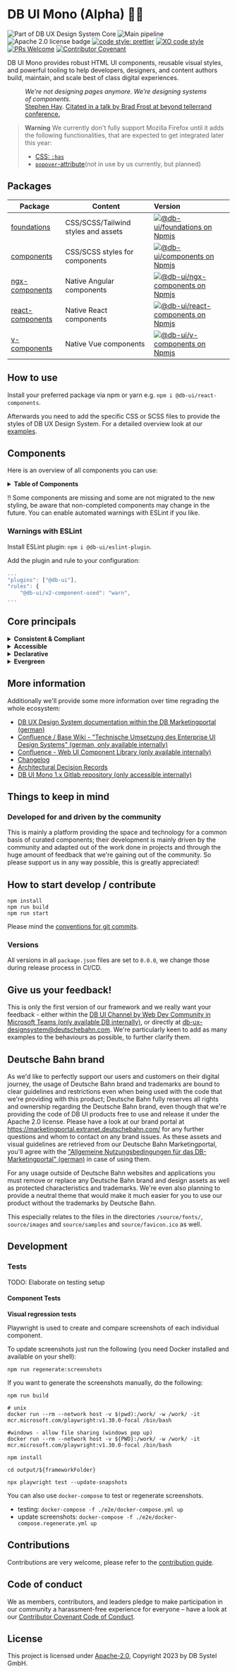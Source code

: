 <!-- markdownlint-configure-file { "MD013": false, "MD041":false } -->
<!-- markdownlint-disable MD033 MD010 -->

<img src="docs/images/header_image_0.guetzli.jpg" alt="" srcset="docs/images/header_image_0.guetzli.2x.jpg 2x, docs/images/header_image_0.guetzli.3x.jpg 3x"> <!-- width="830" height="276" //-->

# DB UI Mono (Alpha) 🚂💖

![Part of DB UX Design System Core](https://img.shields.io/badge/Part%20of-DB%20UX%20Design%20System%20Core-d7dce1.svg)
![Main pipeline](https://github.com/db-ui/mono/actions/workflows/default.yml/badge.svg)
![Apache 2.0 license badge](https://img.shields.io/badge/License-Apache_2.0-blue.svg)
[![code style: prettier](https://img.shields.io/badge/code_style-prettier-ff69b4.svg?style=flat-square)](https://github.com/prettier/prettier)
[![XO code style](https://img.shields.io/badge/code_style-XO-5ed9c7.svg)](https://github.com/xojs/xo)
[![PRs Welcome](https://img.shields.io/badge/PRs-welcome-brightgreen.svg?style=flat-square)](http://makeapullrequest.com)
[![Contributor Covenant](https://img.shields.io/badge/Contributor%20Covenant-2.0-4baaaa.svg)](CODE-OF-CONDUCT.md)

DB UI Mono provides robust HTML UI components, reusable visual styles, and powerful tooling to help developers,
designers, and content authors build, maintain, and scale best of class digital experiences.

<figure>
	<cite>We’re not designing pages anymore. We’re designing systems of components.</cite>
	<figcaption><a href="https://bradfrost.com/blog/post/bdconf-stephen-hay-presents-responsive-design-workflow/" target="_blank" rel="noopener noreferrer">Stephen Hay</a>. <a href="https://vimeo.com/67476280" title="Brad Frosts at beyond tellerrand conference regarding Atomic Design" target="_blank" rel="noopener noreferrer">Citated in a talk by Brad Frost at beyond tellerrand conference.</a></figcaption>
</figure>

> **Warning**
> We currently don't fully support Mozilla Firefox until it adds the following functionalities, that are expected to get integrated later this year:
>
> -   [CSS: `:has`](https://caniuse.com/css-has)
> -   [`popover`-attribute](https://caniuse.com/mdn-api_htmlinputelement_popovertargetaction)(not in use by us currently, but planned)

## Packages

| Package                             | Content                             | Version                                                                                                                                                                                                                                                                                  |
| ----------------------------------- | ----------------------------------- | :--------------------------------------------------------------------------------------------------------------------------------------------------------------------------------------------------------------------------------------------------------------------------------------- |
| [foundations](packages/foundations) | CSS/SCSS/Tailwind styles and assets | [![@db-ui/foundations on Npmjs](https://img.shields.io/badge/dynamic/json?url=https%3A%2F%2Fapi.github.com%2Frepos%2Fdb-ui%2Fmono%2Freleases%2Flatest&query=%24.tag_name&label=npm&color=ed1c24 "npm version")](https://npmjs.com/package/@db-ui/foundations "DB UI – on NPM")           |
| [components](packages/components)   | CSS/SCSS styles for components      | [![@db-ui/components on Npmjs](https://img.shields.io/badge/dynamic/json?url=https%3A%2F%2Fapi.github.com%2Frepos%2Fdb-ui%2Fmono%2Freleases%2Flatest&query=%24.tag_name&label=npm&color=ed1c24 "npm version")](https://npmjs.com/package/@db-ui/components "DB UI – on NPM")             |
| [ngx-components](output/angular)    | Native Angular components           | [![@db-ui/ngx-components on Npmjs](https://img.shields.io/badge/dynamic/json?url=https%3A%2F%2Fapi.github.com%2Frepos%2Fdb-ui%2Fmono%2Freleases%2Flatest&query=%24.tag_name&label=npm&color=ed1c24 "npm version")](https://npmjs.com/package/@db-ui/ngx-components "DB UI – on NPM")     |
| [react-components](output/react)    | Native React components             | [![@db-ui/react-components on Npmjs](https://img.shields.io/badge/dynamic/json?url=https%3A%2F%2Fapi.github.com%2Frepos%2Fdb-ui%2Fmono%2Freleases%2Flatest&query=%24.tag_name&label=npm&color=ed1c24 "npm version")](https://npmjs.com/package/@db-ui/react-components "DB UI – on NPM") |
| [v-components](output/vue/vue3)     | Native Vue components               | [![@db-ui/v-components on Npmjs](https://img.shields.io/badge/dynamic/json?url=https%3A%2F%2Fapi.github.com%2Frepos%2Fdb-ui%2Fmono%2Freleases%2Flatest&query=%24.tag_name&label=npm&color=ed1c24 "npm version")](https://npmjs.com/package/@db-ui/v-components "DB UI – on NPM")         |

## How to use

Install your preferred package via npm or yarn e.g. `npm i @db-ui/react-components`.

Afterwards you need to add the specific CSS or SCSS files to provide the styles of DB UX Design System.
For a detailed overview look at our [examples](examples).

## Components

Here is an overview of all components you can use:

<details>
  <summary><strong>Table of Components</strong></summary>

| Name                                                                | Category          | Status | Planned for beta |
| ------------------------------------------------------------------- | ----------------- | :----: | :--------------: |
| Accordion                                                           | 04 - Data-Display |   ❌   |        ✅        |
| [Alert](packages/components/src/components/alert)                   | 05 - Feedback     |  Beta  |        ✅        |
| Avatar                                                              | 04 - Data-Display |   ❌   |        ❌        |
| Backdrop                                                            | 06 - Utility      |   ❌   |        ✅        |
| Badge                                                               | 05 - Feedback     |   ❌   |        ✅        |
| Bottom-Navigation                                                   | 02 - Action       |   ❌   |        ❌        |
| Breadcrumbs                                                         | 02 - Action       |   ❌   |        ✅        |
| [Brand](packages/components/src/components/brand)                   | 04 - Data-Display |  Beta  |        ✅        |
| [Button](packages/components/src/components/button)                 | 02 - Action       | Alpha  |        ✅        |
| Button-Group                                                        | 02 - Action       |   ❌   |        ❌        |
| [Card](packages/components/src/components/card)                     | 01 - Layout       | Alpha  |        ✅        |
| Carousel                                                            | 06 - Utility      |   ❌   |        ❌        |
| [Checkbox](packages/components/src/components/checkbox)             | 03 - Data-Input   | Alpha  |        ✅        |
| Combobox                                                            | 03 - Data-Input   |   ❌   |        ❌        |
| Container                                                           | 01 - Layout       |   ❌   |        ❌        |
| Date-Picker                                                         | 03 - Data-Input   |   ❌   |        ❌        |
| [Divider](packages/components/src/components/divider)               | 01 - Layout       | Alpha  |        ✅        |
| [Drawer](packages/components/src/components/drawer)                 | 01 - Layout       |  Beta  |        ✅        |
| Dropdown                                                            | 06 - Utility      |   ❌   |        ✅        |
| Floating-Button                                                     | 02 - Action       |   ❌   |        ❌        |
| Footer                                                              | 01 - Layout       |   ❌   |        ✅        |
| Grid                                                                | 01 - Layout       |   ❌   |        ✅        |
| Header                                                              | 01 - Layout       |   ❌   |        ✅        |
| [Icons](packages/components/src/components/icon)                    | 04 - Data-Display |  Beta  |        ✅        |
| Image                                                               | 04 - Data-Display |   ❌   |        ✅        |
| Indicator                                                           | 04 - Data-Display |   ❌   |        ❌        |
| [Infotext](packages/components/src/components/infotext)             | 04 - Data-Display | Alpha  |        ✅        |
| [Input](packages/components/src/components/input)                   | 03 - Data-Input   | Alpha  |        ✅        |
| [Link](packages/components/src/components/link)                     | 02 - Action       | Alpha  |        ✅        |
| List-Item                                                           | 04 - Data-Display |   ❌   |        ✅        |
| Menu                                                                | 02 - Action       |   ❌   |        ✅        |
| Modal                                                               | 06 - Utility      |   ❌   |        ✅        |
| [NavigationItem](packages/components/src/components/navigationitem) | 05 - Navigation   |  Beta  |        ✅        |
| Notification                                                        | 05 - Feedback     |   ❌   |        ✅        |
| Numbers-Field                                                       | 03 - Data-Input   |   ❌   |        ❌        |
| Pagination                                                          | 02 - Action       |   ❌   |        ❌        |
| Popover                                                             | 06 - Utility      |   ❌   |        ❌        |
| Progress                                                            | 05 - Feedback     |   ❌   |        ❌        |
| [Radio](packages/components/src/components/radio)                   | 03 - Data-Input   | Alpha  |        ✅        |
| Rating                                                              | 03 - Data-Input   |   ❌   |        ❌        |
| [Section](packages/components/src/components/section)               | 01 - Layout       |  Beta  |        ✅        |
| [Select](packages/components/src/components/select)                 | 03 - Data-Input   |  Beta  |        ✅        |
| Skeleton                                                            | 05 - Feedback     |   ❌   |        ❌        |
| Slider                                                              | 03 - Data-Input   |   ❌   |        ❌        |
| Spinner                                                             | 05 - Feedback     |   ❌   |        ❌        |
| Stack/List                                                          | 06 - Utility      |   ❌   |        ✅        |
| Stepper                                                             | 02 - Action       |   ❌   |        ❌        |
| Switch                                                              | 02 - Action       |   ❌   |        ❌        |
| Table                                                               | 04 - Data-Display |   ❌   |        ❌        |
| [Tabs](packages/components/src/components/tabs)                     | 04 - Data-Display | Alpha  |        ❌        |
| [Tag](packages/components/src/components/tag)                       | 04 - Data-Display | Alpha  |        ✅        |
| Text                                                                | 04 - Data-Display |   ❌   |        ✅        |
| Textarea                                                            | 03 - Data-Input   |   ❌   |        ✅        |
| Timeline                                                            | 04 - Data-Display |   ❌   |        ❌        |
| Time-Picker                                                         | 03 - Data-Input   |   ❌   |        ❌        |
| Toggle-Button                                                       | 02 - Action       |   ❌   |        ❌        |
| Tooltip                                                             | 04 - Data-Display |   ❌   |        ❌        |
| Tree                                                                | 04 - Data-Display |   ❌   |        ❌        |
| Upload                                                              | 03 - Data-Input   |   ❌   |        ❌        |

</details>

‼ Some components are missing and some are not migrated to the new styling, be aware that non-completed components may change in the future. You can enable automated warnings with ESLint if you like.

### Warnings with ESLint

Install ESLint plugin: `npm i @db-ui/eslint-plugin`.

Add the plugin and rule to your configuration:

```js
...
"plugins": ["@db-ui"],
"rules": {
	"@db-ui/v2-component-used": "warn",
...
```

## Core principals

<details>
  <summary><strong>
	Consistent & Compliant
	</strong></summary>

DB UI Mono is part of [DB UX Design System Core](https://marketingportal.extranet.deutschebahn.com/marketingportal/Design-Anwendungen/DB-UX-Design-System/Design-fuer-Apps-Web/UI-Komponenten),
that are the guidelines for any Personenverkehr Customer and Deutsche Bahn Enterprise website and web applications.

</details>

<details>
  <summary><strong>Accessible</strong></summary>

DB UI Mono leverages semantic HTML, ARIA roles, states and properties to apply our styles wherever possible, thus
enforcing correct, accessible markup. And we're quality checking this in partnership with
the [Team Digital Accessibility](https://db.de/8pei5n).

</details>
<details>
  <summary><strong>Declarative</strong></summary>

DB UI Mono uses declarative selectors instead of visual helpers to ensure our HTML class names and structure are human
read- and understandable, lean, performant and so much easier to update.

</details>
<details>
  <summary><strong>Evergreen</strong></summary>

As [DB UX Design System](https://marketingportal.extranet.deutschebahn.com/marketingportal/Design-Anwendungen/DB-UX-Design-System/Design-fuer-Apps-Web/UI-Komponenten) evolves, so does DB UI
Mono, meaning apps only need to keep their DB UI Mono package updated to ensure the latest look and feel.

</details>

## More information

Additionally we'll provide some more information over time regrading the whole ecosystem:

-   [DB UX Design System documentation within the DB Marketingportal (german)](https://marketingportal.extranet.deutschebahn.com/marketingportal/Design-Anwendungen/DB-UX-Design-System/Design-fuer-Apps-Web/UI-Komponenten)
-   [Confluence / Base Wiki - "Technische Umsetzung des Enterprise UI Design Systems" (german, only available internally)](https://db.de/pu8moh)
-   [Confluence - Web UI Component Library (only available internally)](https://db.de/1tyr73)
-   [Changelog](https://github.com/db-ui/core/blob/main/CHANGELOG.md)
-   [Architectural Decision Records](https://github.com/db-ui/core/tree/main/docs/adr)
-   [DB UI Mono 1.x Gitlab repository (only accessible internally)](https://db.de/4cwtyn/)

## Things to keep in mind

### Developed for and driven by the community

This is mainly a platform providing the space and technology for a common basis of curated components; their development
is mainly driven by the community and adapted out of the work done in projects and through the huge amount of feedback
that we're gaining out of the community. So please support us in any way possible, this is greatly appreciated!

## How to start develop / contribute

```shell
npm install
npm run build
npm run start
```

Please mind the [conventions for git commits](/docs/conventions.adoc#user-content-git-commits-conventions).

### Versions

All versions in all `package.json` files are set to `0.0.0`, we change those during release process in CI/CD.

<!-- markdownlint-disable MD026 -->

## Give us your feedback!

<!-- markdownlint-disable MD026 -->

<!-- markdownlint-disable MD033 -->

This is only the first version of our framework and we really want your feedback - either within
the <a href="https://db.de/krnm74" target="_blank" rel="noopener noreferrer">DB UI Channel by Web Dev Community in
Microsoft Teams (only available DB internally)</a>, or directly
at [db-ux-designsystem@deutschebahn.com](mailto:db-ux-designsystem@deutschebahn.com). <!-- markdownlint-disable MD033 -->
We're particularly keen to add as many examples to the behaviours as possible, to further clarify them.

## Deutsche Bahn brand

As we'd like to perfectly support our users and customers on their digital journey, the usage of Deutsche Bahn brand and
trademarks are bound to clear guidelines and restrictions even when being used with the code that we're providing with
this product; Deutsche Bahn fully reserves all rights and ownership regarding the Deutsche Bahn brand, even though that
we're providing the code of DB UI products free to use and release it under the Apache 2.0 license.
Please have a look at our brand portal at <https://marketingportal.extranet.deutschebahn.com/> for any further questions
and whom to contact on any brand issues. As these assets and visual guidelines are retrieved from our Deutsche Bahn
Marketingportal, you'll agree with
the ["Allgemeine Nutzungsbedingungen für das DB-Marketingportal" (german)](https://marketingportal.extranet.deutschebahn.com/marketingportal/Nutzungsbedingungen-9702684#)
in case of using them.

For any usage outside of Deutsche Bahn websites and applications you must remove or replace any Deutsche Bahn brand and
design assets as well as protected characteristics and trademarks. We're even also planning to provide a neutral theme
that would make it much easier for you to use our product without the trademarks by Deutsche Bahn.

This especially relates to the files in the directories `/source/fonts/`, `source/images` and `source/samples`
and `source/favicon.ico` as well.

## Development

### Tests

TODO: Elaborate on testing setup

#### Component Tests

**Visual regression tests**

Playwright is used to create and compare screenshots of each individual component.

To update screenshots just run the following (you need Docker installed and available on your shell):

```shell
npm run regenerate:screenshots
```

If you want to generate the screenshots manually, do the following:

```shell
npm run build

# unix
docker run --rm --network host -v $(pwd):/work/ -w /work/ -it mcr.microsoft.com/playwright:v1.30.0-focal /bin/bash

#windows - allow file sharing (windows pop up)
docker run --rm --network host -v ${PWD}:/work/ -w /work/ -it mcr.microsoft.com/playwright:v1.30.0-focal /bin/bash

npm install

cd output/${frameworkFolder}

npx playwright test --update-snapshots
```

You can also use `docker-compose` to test or regenerate screenshots.

-   testing: `docker-compose -f ./e2e/docker-compose.yml up`
-   update screenshots: `docker-compose -f ./e2e/docker-compose.regenerate.yml up`

## Contributions

Contributions are very welcome, please refer to the [contribution guide](CONTRIBUTING.md).

## Code of conduct

We as members, contributors, and leaders pledge to make participation in our
community a harassment-free experience for everyone – have a look at
our [Contributor Covenant Code of Conduct](CODE-OF-CONDUCT.md).

## License

This project is licensed under [Apache-2.0](LICENSE), Copyright 2023 by DB Systel GmbH.
